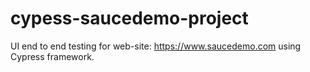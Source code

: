 # cypess-saucedemo-project
UI end to end testing for web-site: https://www.saucedemo.com using Cypress framework.
